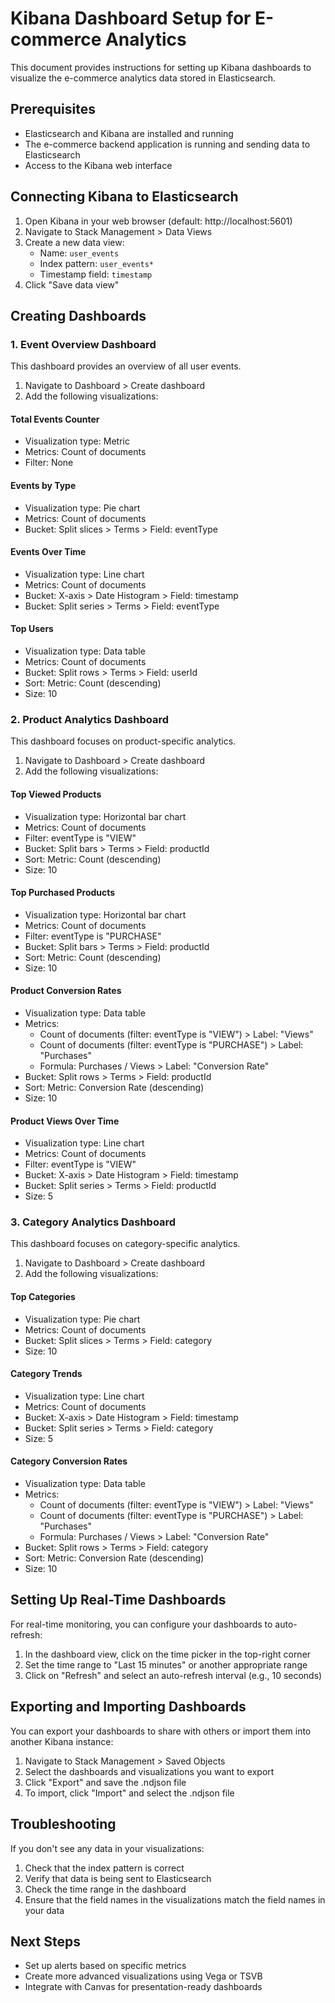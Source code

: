 # Kibana Dashboard Setup for E-commerce Analytics

This document provides instructions for setting up Kibana dashboards to visualize the e-commerce analytics data stored in Elasticsearch.

## Prerequisites

- Elasticsearch and Kibana are installed and running
- The e-commerce backend application is running and sending data to Elasticsearch
- Access to the Kibana web interface

## Connecting Kibana to Elasticsearch

1. Open Kibana in your web browser (default: http://localhost:5601)
2. Navigate to Stack Management > Data Views
3. Create a new data view:
   - Name: `user_events`
   - Index pattern: `user_events*`
   - Timestamp field: `timestamp`
4. Click "Save data view"

## Creating Dashboards

### 1. Event Overview Dashboard

This dashboard provides an overview of all user events.

1. Navigate to Dashboard > Create dashboard
2. Add the following visualizations:

#### Total Events Counter
- Visualization type: Metric
- Metrics: Count of documents
- Filter: None

#### Events by Type
- Visualization type: Pie chart
- Metrics: Count of documents
- Bucket: Split slices > Terms > Field: eventType

#### Events Over Time
- Visualization type: Line chart
- Metrics: Count of documents
- Bucket: X-axis > Date Histogram > Field: timestamp
- Bucket: Split series > Terms > Field: eventType

#### Top Users
- Visualization type: Data table
- Metrics: Count of documents
- Bucket: Split rows > Terms > Field: userId
- Sort: Metric: Count (descending)
- Size: 10

### 2. Product Analytics Dashboard

This dashboard focuses on product-specific analytics.

1. Navigate to Dashboard > Create dashboard
2. Add the following visualizations:

#### Top Viewed Products
- Visualization type: Horizontal bar chart
- Metrics: Count of documents
- Filter: eventType is "VIEW"
- Bucket: Split bars > Terms > Field: productId
- Sort: Metric: Count (descending)
- Size: 10

#### Top Purchased Products
- Visualization type: Horizontal bar chart
- Metrics: Count of documents
- Filter: eventType is "PURCHASE"
- Bucket: Split bars > Terms > Field: productId
- Sort: Metric: Count (descending)
- Size: 10

#### Product Conversion Rates
- Visualization type: Data table
- Metrics:
  - Count of documents (filter: eventType is "VIEW") > Label: "Views"
  - Count of documents (filter: eventType is "PURCHASE") > Label: "Purchases"
  - Formula: Purchases / Views > Label: "Conversion Rate"
- Bucket: Split rows > Terms > Field: productId
- Sort: Metric: Conversion Rate (descending)
- Size: 10

#### Product Views Over Time
- Visualization type: Line chart
- Metrics: Count of documents
- Filter: eventType is "VIEW"
- Bucket: X-axis > Date Histogram > Field: timestamp
- Bucket: Split series > Terms > Field: productId
- Size: 5

### 3. Category Analytics Dashboard

This dashboard focuses on category-specific analytics.

1. Navigate to Dashboard > Create dashboard
2. Add the following visualizations:

#### Top Categories
- Visualization type: Pie chart
- Metrics: Count of documents
- Bucket: Split slices > Terms > Field: category
- Size: 10

#### Category Trends
- Visualization type: Line chart
- Metrics: Count of documents
- Bucket: X-axis > Date Histogram > Field: timestamp
- Bucket: Split series > Terms > Field: category
- Size: 5

#### Category Conversion Rates
- Visualization type: Data table
- Metrics:
  - Count of documents (filter: eventType is "VIEW") > Label: "Views"
  - Count of documents (filter: eventType is "PURCHASE") > Label: "Purchases"
  - Formula: Purchases / Views > Label: "Conversion Rate"
- Bucket: Split rows > Terms > Field: category
- Sort: Metric: Conversion Rate (descending)
- Size: 10

## Setting Up Real-Time Dashboards

For real-time monitoring, you can configure your dashboards to auto-refresh:

1. In the dashboard view, click on the time picker in the top-right corner
2. Set the time range to "Last 15 minutes" or another appropriate range
3. Click on "Refresh" and select an auto-refresh interval (e.g., 10 seconds)

## Exporting and Importing Dashboards

You can export your dashboards to share with others or import them into another Kibana instance:

1. Navigate to Stack Management > Saved Objects
2. Select the dashboards and visualizations you want to export
3. Click "Export" and save the .ndjson file
4. To import, click "Import" and select the .ndjson file

## Troubleshooting

If you don't see any data in your visualizations:

1. Check that the index pattern is correct
2. Verify that data is being sent to Elasticsearch
3. Check the time range in the dashboard
4. Ensure that the field names in the visualizations match the field names in your data

## Next Steps

- Set up alerts based on specific metrics
- Create more advanced visualizations using Vega or TSVB
- Integrate with Canvas for presentation-ready dashboards